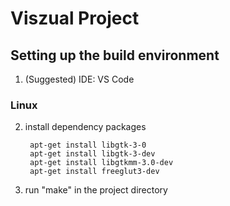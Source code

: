 # Viszual Project

## Setting up the build environment
1. (Suggested) IDE: VS Code

### Linux
2. install dependency packages
    
        apt-get install libgtk-3-0
        apt-get install libgtk-3-dev
        apt-get install libgtkmm-3.0-dev
        apt-get install freeglut3-dev

3. run "make" in the project directory
